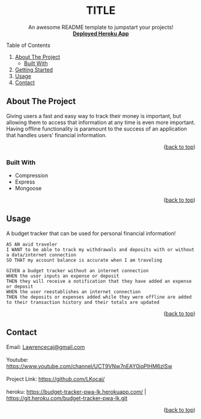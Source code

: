 <div id="top"></div>
<div align="center">
 
  <h1 align="center">TITLE</h1>

  <p align="center">
    An awesome README template to jumpstart your projects!
    <br />
    <a href="https://budget-tracker-pwa-lk.herokuapp.com/"><strong>Deployed Heroku App</strong></a>
  </p>
</div>



<!-- TABLE OF CONTENTS -->
  <summary>Table of Contents</summary>
  <ol>
    <li>
      <a href="#about-the-project">About The Project</a>
      <ul>
        <li><a href="#built-with">Built With</a></li>
      </ul>
    </li>
    <li>
      <a href="#getting-started">Getting Started</a>
    </li>
    <li><a href="#usage">Usage</a></li>
    <li><a href="#contact">Contact</a></li>
  </ol>



<!-- ABOUT THE PROJECT -->
## About The Project

Giving users a fast and easy way to track their money is important, but allowing them to access that information at any time is even more important. Having offline functionality is paramount to the success of an application that handles users’ financial information.

<p align="right">(<a href="#top">back to top</a>)</p>

### Built With

* Compression
* Express
* Mongoose

<p align="right">(<a href="#top">back to top</a>)</p>

<!-- USAGE EXAMPLES -->
## Usage

A budget tracker that can be used for personal financial information!
```
AS AN avid traveler
I WANT to be able to track my withdrawals and deposits with or without a data/internet connection
SO THAT my account balance is accurate when I am traveling
```

```
GIVEN a budget tracker without an internet connection
WHEN the user inputs an expense or deposit
THEN they will receive a notification that they have added an expense or deposit
WHEN the user reestablishes an internet connection
THEN the deposits or expenses added while they were offline are added to their transaction history and their totals are updated
```

<p align="right">(<a href="#top">back to top</a>)</p>

<!-- CONTACT -->
## Contact

Email: Lawrencecaj@gmail.com
<br>
<br>
Youtube: https://www.youtube.com/channel/UCT9VNw7nEAY0jqPlHM6zlSw
<br>
<br>
Project Link: https://github.com/LKocaj/
<br>
<br>
heroku: https://budget-tracker-pwa-lk.herokuapp.com/ | https://git.heroku.com/budget-tracker-pwa-lk.git

<p align="right">(<a href="#top">back to top</a>)</p>